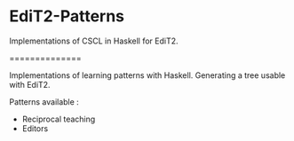 EdiT2-Patterns
==============

Implementations of CSCL in Haskell for EdiT2.

==============

Implementations of learning patterns with Haskell. Generating a tree usable with EdiT2.

Patterns available :
  - Reciprocal teaching
  - Editors
